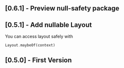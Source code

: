 ## [0.6.1] - Preview null-safety package

## [0.5.1] - Add nullable Layout
You can access layout safely with
```dart
Layout.maybeOf(context)
```


## [0.5.0] - First Version

